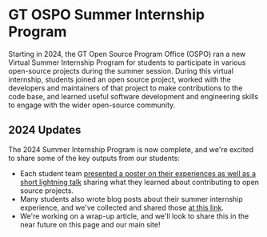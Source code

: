# GT OSPO Summer Internship Program

Starting in 2024, the GT Open Source Program Office (OSPO) ran a new Virtual Summer Internship Program for students to participate in various open-source projects during the summer session. During this virtual internship, students joined an open source project, worked with the developers and maintainers of that project to make contributions to the code base, and learned useful software development and engineering skills to engage with the wider open-source community. 

## 2024 Updates
The 2024 Summer Internship Program is now complete, and we're excited to share some of the key outputs from our students: 

* Each student team [presented a poster on their experiences as well as a short lightning talk](https://github.com/gt-ospo/summer-internship-program/tree/main/2024/final_student_posters) sharing what they learned about contributing to open source projects.
* Many students also wrote blog posts about their summer internship experience, and we've collected and shared those [at this link](https://github.com/gt-ospo/summer-internship-program/blob/main/2024/student_blog_posts.md).
* We're working on a wrap-up article, and we'll look to share this in the near future on this page and our main site!
